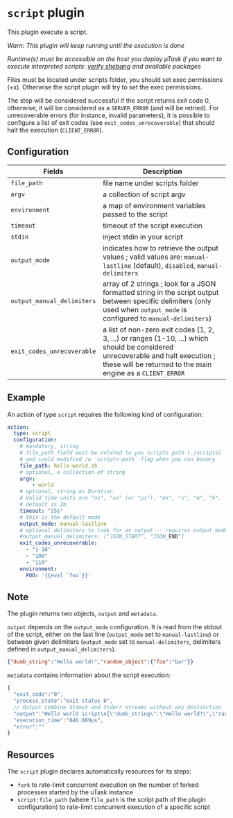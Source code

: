 # `script` plugin

This plugin execute a script.

*Warn: This plugin will keep running until the execution is done*

*Runtime(s) must be accessible on the host you deploy µTask if you want to execute interpreted scripts: [verify shebang](https://en.wikipedia.org/wiki/Shebang_(Unix)) and available packages*

Files must be located under scripts folder, you should set exec permissions (+x). Otherwise the script plugin will try to set the exec permissions.

The step will be considered successful if the script returns exit code 0, otherwise, it will be considered as a `SERVER_ERROR` (and will be retried). For unrecoverable errors (for instance, invalid parameters), it is possible to configure a list of exit codes (see `exit_codes_unrecoverable`) that should halt the execution (`CLIENT_ERROR`).


## Configuration

|Fields|Description
|---|---
| `file_path` | file name under scripts folder
| `argv` | a collection of script argv
| `environment` | a map of environment variables passed to the script
| `timeout` | timeout of the script execution
| `stdin` | inject stdin in your script
| `output_mode` | indicates how to retrieve the output values ; valid values are: `manual-lastline` (default), `disabled`, `manual-delimiters`
| `output_manual_delimiters` | array of 2 strings ; look for a JSON formatted string in the script output between specific delimiters (only used when `output_mode` is configured to `manual-delimiters`)
| `exit_codes_unrecoverable` | a list of non-zero exit codes (1, 2, 3, ...) or ranges (1-10, ...) which should be considered unrecoverable and halt execution ; these will be returned to the main engine as a `CLIENT_ERROR`

## Example

An action of type `script` requires the following kind of configuration:

```yaml
action:
  type: script
  configuration:
    # mandatory, string
    # file_path field must be related to you scripts path (./scripts)
    # and could modified /w `scripts-path` flag when you run binary
    file_path: hello-world.sh
    # optional, a collection of string
    argv:
        - world
    # optional, string as Duration
    # Valid time units are "ns", "us" (or "µs"), "ms", "s", "m", "h".
    # default is 2m
    timeout: "25s"
    # this is the default mode
    output_mode: manual-lastline
    # optional delimiters to look for an output -- requires output_mode set to manual-delimiters
    #output_manual_delimiters: ["JSON_START", "JSON_END"]
    exit_codes_unrecoverable:
      - "1-10"
      - "100"
      - "110"
    environment:
      FOO: '{{eval `foo`}}'
```

## Note

The plugin returns two objects, `output` and `metadata`.

`output` depends on the `output_mode` configuration. It is read from the stdout of the script, either on the last line (`output_mode` set to `manual-lastline`) or between given delimiters (`output_mode` set to `manual-delimiters`, delimiters defined in `output_manual_delimiters`).

```json
{"dumb_string":"Hello world!","random_object":{"foo":"bar"}}
```

`metadata` contains information about the script execution:

```js
{
  "exit_code":"0",
  "process_state":"exit status 0",
  // Output combine Stdout and Stderr streams without any distinction
  "output":"Hello world script\n{\"dumb_string\":\"Hello world!\",\"random_object\":{\"foo\":\"bar\"}}\n",
  "execution_time":"846.889µs",
  "error":""
}
```

## Resources

The `script` plugin declares automatically resources for its steps:
- `fork` to rate-limit concurrent execution on the number of forked processes started by the uTask instance
- `script:file_path` (where `file_path` is the script path of the plugin configuration) to rate-limit concurrent execution of a specific script
